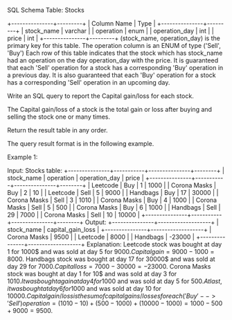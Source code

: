 SQL Schema
Table: Stocks

+---------------+---------+
| Column Name   | Type    |
+---------------+---------+
| stock_name    | varchar |
| operation     | enum    |
| operation_day | int     |
| price         | int     |
+---------------+---------+
(stock_name, operation_day) is the primary key for this table.
The operation column is an ENUM of type ('Sell', 'Buy')
Each row of this table indicates that the stock which has stock_name had an operation on the day operation_day with the price.
It is guaranteed that each 'Sell' operation for a stock has a corresponding 'Buy' operation in a previous day. It is also guaranteed that each 'Buy' operation for a stock has a corresponding 'Sell' operation in an upcoming day.
 

Write an SQL query to report the Capital gain/loss for each stock.

The Capital gain/loss of a stock is the total gain or loss after buying and selling the stock one or many times.

Return the result table in any order.

The query result format is in the following example.

 

Example 1:

Input: 
Stocks table:
+---------------+-----------+---------------+--------+
| stock_name    | operation | operation_day | price  |
+---------------+-----------+---------------+--------+
| Leetcode      | Buy       | 1             | 1000   |
| Corona Masks  | Buy       | 2             | 10     |
| Leetcode      | Sell      | 5             | 9000   |
| Handbags      | Buy       | 17            | 30000  |
| Corona Masks  | Sell      | 3             | 1010   |
| Corona Masks  | Buy       | 4             | 1000   |
| Corona Masks  | Sell      | 5             | 500    |
| Corona Masks  | Buy       | 6             | 1000   |
| Handbags      | Sell      | 29            | 7000   |
| Corona Masks  | Sell      | 10            | 10000  |
+---------------+-----------+---------------+--------+
Output: 
+---------------+-------------------+
| stock_name    | capital_gain_loss |
+---------------+-------------------+
| Corona Masks  | 9500              |
| Leetcode      | 8000              |
| Handbags      | -23000            |
+---------------+-------------------+
Explanation: 
Leetcode stock was bought at day 1 for 1000$ and was sold at day 5 for 9000$. Capital gain = 9000 - 1000 = 8000$.
Handbags stock was bought at day 17 for 30000$ and was sold at day 29 for 7000$. Capital loss = 7000 - 30000 = -23000$.
Corona Masks stock was bought at day 1 for 10$ and was sold at day 3 for 1010$. It was bought again at day 4 for 1000$ and was sold at day 5 for 500$. At last, it was bought at day 6 for 1000$ and was sold at day 10 for 10000$. Capital gain/loss is the sum of capital gains/losses for each ('Buy' --> 'Sell') operation = (1010 - 10) + (500 - 1000) + (10000 - 1000) = 1000 - 500 + 9000 = 9500$.
